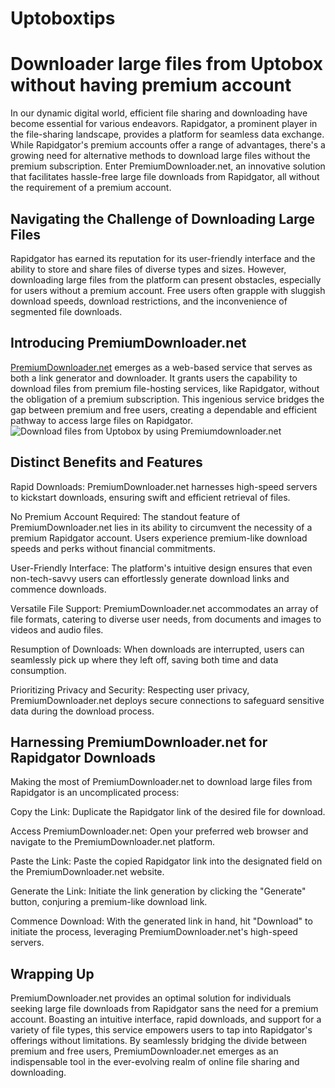 # Uptoboxtips
# Downloader large files from Uptobox without having premium account
In our dynamic digital world, efficient file sharing and downloading have become essential for various endeavors. Rapidgator, a prominent player in the file-sharing landscape, provides a platform for seamless data exchange. While Rapidgator's premium accounts offer a range of advantages, there's a growing need for alternative methods to download large files without the premium subscription. Enter PremiumDownloader.net, an innovative solution that facilitates hassle-free large file downloads from Rapidgator, all without the requirement of a premium account.

## Navigating the Challenge of Downloading Large Files
Rapidgator has earned its reputation for its user-friendly interface and the ability to store and share files of diverse types and sizes. However, downloading large files from the platform can present obstacles, especially for users without a premium account. Free users often grapple with sluggish download speeds, download restrictions, and the inconvenience of segmented file downloads.

## Introducing PremiumDownloader.net
[PremiumDownloader.net](https://premiumdownloader.net/) emerges as a web-based service that serves as both a link generator and downloader. It grants users the capability to download files from premium file-hosting services, like Rapidgator, without the obligation of a premium subscription. This ingenious service bridges the gap between premium and free users, creating a dependable and efficient pathway to access large files on Rapidgator.
![Download files from Uptobox by using Premiumdownloader.net](https://premiumdownloader.net/wp-content/uploads/2023/05/uptobox-premium.png)
## Distinct Benefits and Features
Rapid Downloads: PremiumDownloader.net harnesses high-speed servers to kickstart downloads, ensuring swift and efficient retrieval of files.

No Premium Account Required: The standout feature of PremiumDownloader.net lies in its ability to circumvent the necessity of a premium Rapidgator account. Users experience premium-like download speeds and perks without financial commitments.

User-Friendly Interface: The platform's intuitive design ensures that even non-tech-savvy users can effortlessly generate download links and commence downloads.

Versatile File Support: PremiumDownloader.net accommodates an array of file formats, catering to diverse user needs, from documents and images to videos and audio files.

Resumption of Downloads: When downloads are interrupted, users can seamlessly pick up where they left off, saving both time and data consumption.

Prioritizing Privacy and Security: Respecting user privacy, PremiumDownloader.net deploys secure connections to safeguard sensitive data during the download process.

## Harnessing PremiumDownloader.net for Rapidgator Downloads
Making the most of PremiumDownloader.net to download large files from Rapidgator is an uncomplicated process:

Copy the Link: Duplicate the Rapidgator link of the desired file for download.

Access PremiumDownloader.net: Open your preferred web browser and navigate to the PremiumDownloader.net platform.

Paste the Link: Paste the copied Rapidgator link into the designated field on the PremiumDownloader.net website.

Generate the Link: Initiate the link generation by clicking the "Generate" button, conjuring a premium-like download link.

Commence Download: With the generated link in hand, hit "Download" to initiate the process, leveraging PremiumDownloader.net's high-speed servers.

## Wrapping Up
PremiumDownloader.net provides an optimal solution for individuals seeking large file downloads from Rapidgator sans the need for a premium account. Boasting an intuitive interface, rapid downloads, and support for a variety of file types, this service empowers users to tap into Rapidgator's offerings without limitations. By seamlessly bridging the divide between premium and free users, PremiumDownloader.net emerges as an indispensable tool in the ever-evolving realm of online file sharing and downloading.
